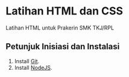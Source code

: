 # Latihan HTML dan CSS
Latihan HTML untuk Prakerin SMK TKJ/RPL

## Petunjuk Inisiasi dan Instalasi
1. Install [Git](https://git-scm.com/).
2. Install [NodeJS](https://nodejs.org/en/download/).
